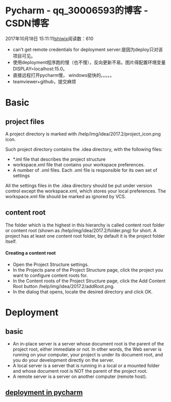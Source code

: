 # Pycharm - qq_30006593的博客 - CSDN博客





2017年10月18日 15:11:11[lshiwjx](https://me.csdn.net/qq_30006593)阅读数：610







- can’t get remote credentials for deployment server:是因为deploy只对该项目可见。
- 使用deployment程序跑的慢（也不慢），反向更新不易。图片得配置环境变量DISPLAY=localhost:15.0。
- 直接远程打开pycharm慢， windows挺快的。。。。。
- teamviewer+github，提交麻烦

# Basic

## project files

A project directory is marked with /help/img/idea/2017.2/project_icon.png icon. 

Such project directory contains the .idea directory, with the following files:
- *.iml file that describes the project structure
- workspace.xml file that contains your workspace preferences.
- A number of .xml files. Each .xml file is responsible for its own set of settings

All the settings files in the .idea directory should be put under version control except the workspace.xml, which stores your local preferences. The workspace.xml file should be marked as ignored by VCS.

## content root

The folder which is the highest in this hierarchy is called content root folder or content root (shown as /help/img/idea/2017.2/folder.png) for short. A project has at least one content root folder, by default it is the project folder itself.

#### Creating a content root
- Open the Project Structure settings.
- In the Projects pane of the Project Structure page, click the project you want to configure content roots for.
- In the Content roots of the Project Structure page, click the Add Content Root button /help/img/idea/2017.2/addRoot.png.
- In the dialog that opens, locate the desired directory and click OK.

# Deployment

## basic
- An in-place server is a server whose document root is the parent of the project root, either immediate or not. In other words, the Web server is running on your computer, your project is under its document root, and you do your development directly on the server.
- A local server is a server that is running in a local or a mounted folder and whose document root is NOT the parent of the project root.
- A remote server is a server on another computer (remote host).

## [deployment in pycharm](https://www.jetbrains.com/help/pycharm/deployment-in-pycharm.html?search=deploy)



